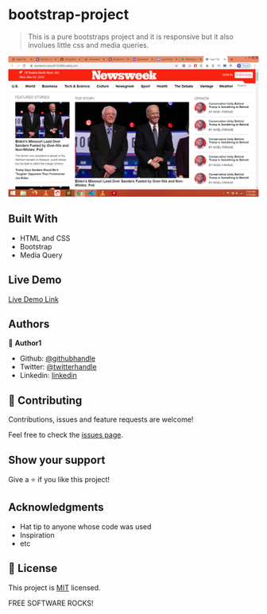 # bootstrap-project

> This is a pure bootstraps project and it is responsive but it also involues little css and media queries.  

![screenshot](./bootstrap.png) 

## Built With
- HTML and CSS
- Bootstrap
- Media Query

## Live Demo

[Live Demo Link](https://wonderful-wescoff-523886.netlify.com)


## Authors

👤 **Author1**

- Github: [@githubhandle](https://github.com/chinweokwu)
- Twitter: [@twitterhandle](https://twitter.com/Morah89820846)
- Linkedin: [linkedin](https://www.linkedin.com/in/paul-morah-285b63172/)


## 🤝 Contributing

Contributions, issues and feature requests are welcome!

Feel free to check the [issues page](https://github.com/chinweokwu/bootstrap-project/issues).

## Show your support

Give a ⭐️ if you like this project!

## Acknowledgments

- Hat tip to anyone whose code was used
- Inspiration
- etc

## 📝 License

This project is [MIT](lic.url) licensed.

FREE SOFTWARE ROCKS!
